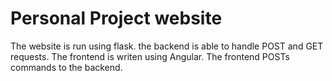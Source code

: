 # Personal Project website
The website is run using flask. the backend is able to handle POST and GET requests. The frontend is writen using Angular. The frontend POSTs commands to the backend.
